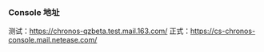 ### Console 地址
测试：https://chronos-qzbeta.test.mail.163.com/
正式：https://cs-chronos-console.mail.netease.com/

